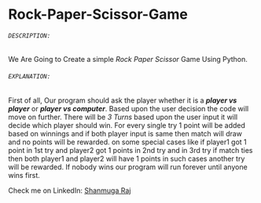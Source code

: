 # Rock-Paper-Scissor-Game

###### ```DESCRIPTION:```
   We Are Going to Create a simple *Rock Paper Scissor* Game Using Python.
   
###### ```EXPLANATION:```
   First of all, Our program should ask the player whether it is a ***player vs player*** or ***player vs computer***. Based upon the user decision the code will move on further. There will be *3 Turns* based upon the user input it will decide which player should win. For every single try 1 point will be added based on winnings and if both player input is same then match will draw and no points will be rewarded. on some special cases like if player1 got 1 point in 1st try and player2 got 1 points in 2nd try and in 3rd try if match ties then both player1 and player2 will have 1 points in such cases another try will be rewarded. If nobody wins our program will run forever until anyone wins first.
                                                                                                               

   Check me on LinkedIn: [Shanmuga Raj](https://www.linkedin.com/in/its-me-shanmuga-raj/)
